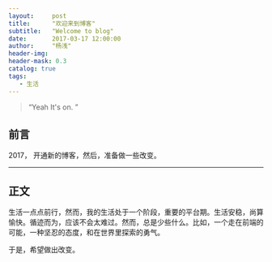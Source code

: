 ```yaml
---
layout:     post
title:      "欢迎来到博客"
subtitle:   "Welcome to blog"
date:       2017-03-17 12:00:00 
author:     "杨浅"
header-img: 
header-mask: 0.3
catalog: true
tags:
   - 生活
---
```


> “Yeah It's on. ”


## 前言

2017， 开通新的博客，然后，准备做一些改变。

---

## 正文

生活一点点前行，然而，我的生活处于一个阶段，重要的平台期。生活安稳，尚算愉快。循迹而为，应该不会太难过。然而，总是少些什么。比如，一个走在前端的可能，一种坚忍的态度，和在世界里探索的勇气。

于是，希望做出改变。 
